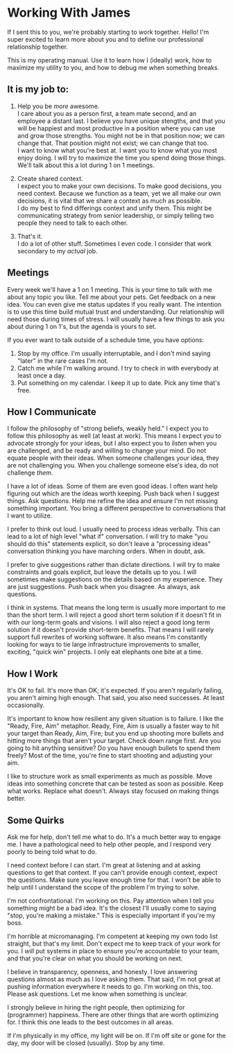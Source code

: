 # Working With James

If I sent this to you, we're probably starting to work together. Hello! I'm
super excited to learn more about you and to define our professional 
relationship together.

This is my operating manual. Use it to learn how I (ideally) work, how to 
maximize my utility to you, and how to debug me when something breaks.

## It is my job to:

1. Help you be _more_ awesome.  
I care about you as a person first, a team mate second, and an employee a distant last. I believe you have unique stengths, and that you will be happiest and most productive in a position where you can use and grow those strengths. You might not be in that position now; we can change that. That position might not exist; we can change that too.  
I want to know what you're best at. I want you to know what you most enjoy doing. I will try to maximize the time you spend doing those things. We'll talk about this a lot during 1 on 1 meetings.

2. Create shared context.  
I expect you to make your own decisions. To make good decisions, you need context. Because we function as a team, yet we all make our own decisions, it is vital that we share a context as much as possible.  
I do my best to find differings context and unify them. This might be communicating strategy from senior leadership, or simply telling two people they need to talk to each other.

3. That's it.  
I do a lot of other stuff. Sometimes I even code. I consider that work secondary to my _actual_ job.

## Meetings

Every week we'll have a 1 on 1 meeting. This is your time to talk with me about any topic you like. Tell me about your pets. Get feedback on a new idea. You can even give me status updates if you really want. The intention is to use this time build mutual trust and understanding. Our relationship will need those during times of stress. I will usually have a few things to ask you about during 1 on 1's, but the agenda is yours to set.

If you ever want to talk outside of a schedule time, you have options:

1. Stop by my office. I'm usually interruptable, and I don't mind saying "later" in the rare cases I'm not.
2. Catch me while I'm walking around. I try to check in with everybody at least once a day.
3. Put something on my calendar. I keep it up to date. Pick any time that's free.

## How I Communicate

I follow the philosophy of "strong beliefs, weakly held." I expect you to follow this philosophy
as well (at least at work). This means I expect you to advocate strongly for your ideas, but I
also expect you to _listen_ when you are challenged, and be ready and willing to change your 
mind. Do not equate people with their ideas. When someone challenges your idea, they are not 
challenging you. When you challenge someone else's idea, do not challenge _them_.

I have a lot of ideas. Some of them are even good ideas. I often want help figuring out which
are the ideas worth keeping. Push back when I suggest things. Ask questions. Help me refine
the idea and ensure I'm not missing something important. You bring a different perspective to
conversations that I want to utilize.

I prefer to think out loud. I usually need to process ideas verbally. This can lead to a lot of
high level "what if" conversation. I will try to make "you should do this" statements explicit,
so don't leave a "processing ideas" conversation thinking you have marching orders. When in doubt,
ask.

I prefer to give suggestions rather than dictate directions. I will try to make constraints and
goals explicit, but leave the details up to you. I will sometimes make suggestions on the
details based on my experience. They are just suggestions. Push back when you disagree. As 
always, ask questions.

I think in systems. That means the long term is usually more important to me than the short 
term. I will reject a good short term solution if it doesn't fit in with our long-term goals
and visions. I will also reject a good long term solution if it doesn't provide short-term
benefits. That means I will rarely support full rewrites of working software. It also means I'm
constantly looking for ways to tie large infrastructure improvements to smaller, exciting,
"quick win" projects. I only eat elephants one bite at a time.

## How I Work

It's OK to fail. It's more than OK; it's expected. If you aren't regularly failing, you aren't
aiming high enough. That said, you also need successes. At least occasionally.

It's important to know how resilient any given situation is to failure. I like the "Ready, Fire,
Aim" metaphor. Ready, Fire, Aim is usually a faster way to hit your target than Ready, Aim, Fire;
but you end up shooting more bullets and hitting more things that aren't your target. Check down
range first. Are you going to hit anything sensitive? Do you have enough bullets to spend them
freely? Most of the time, you're fine to start shooting and adjusting your aim.

I like to structure work as small experiments as much as possible. Move ideas into something
concrete that can be tested as soon as possible. Keep what works. Replace what doesn't. Always
stay focused on making things better.

## Some Quirks

Ask me for help, don't tell me what to do. It's a much better way to engage me. I have a
pathological need to help other people, and I respond very poorly to being told what to do.

I need context before I can start. I'm great at listening and at asking questions to get that
context. If you can't provide enough context, expect the questions. Make sure you leave enough
time for that. I won't be able to help until I understand the scope of the problem I'm trying
to solve.

I'm not confrontational. I'm working on this. Pay attention when I tell you something might be
a bad idea. It's the closest I'll usually come to saying "stop, you're making a mistake." This
is especially important if you're my boss.

I'm horrible at micromanaging. I'm competent at keeping my own todo list straight, but that's
my limit. Don't expect me to keep track of your work for you. I *will* put systems in place to
ensure you're accountable to your team, and that you're clear on what you should be working on
next.

I believe in transparency, openness, and honesty. I love answering questions almost as much as
I love asking them. That said, I'm not great at pushing information everywhere it needs to go.
I'm working on this, too. Please ask questions. Let me know when something is unclear.

I strongly believe in hiring the right people, then optimizing for (programmer) happiness.
There are other things that are worth optimizing for. I think this one leads to the best
outcomes in all areas.

If I'm physically in my office, my light will be on. If I'm off site or gone for the day, my
door will be closed (usually). Stop by any time.